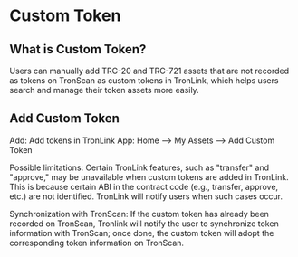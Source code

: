 # Custom Token

## What is Custom Token?

Users can manually add TRC-20 and TRC-721 assets that are not recorded as tokens on TronScan as custom tokens in TronLink, which helps users search and manage their token assets more easily.

## Add Custom Token

Add: Add tokens in TronLink App: Home --> My Assets --> Add Custom Token

Possible limitations: Certain TronLink features, such as "transfer" and "approve," may be unavailable when custom tokens are added in TronLink. This is because certain ABI in the contract code (e.g., transfer, approve, etc.) are not identified. TronLink will notify users when such cases occur.

Synchronization with TronScan: If the custom token has already been recorded on TronScan, Tronlink will notify the user to synchronize token information with TronScan; once done, the custom token will adopt the corresponding token information on TronScan.
